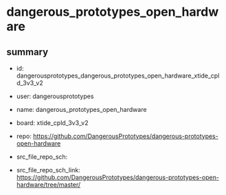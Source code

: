 # dangerous_prototypes_open_hardware
 
## summary 
* id: dangerousprototypes_dangerous_prototypes_open_hardware_xtide_cpld_3v3_v2
* user: dangerousprototypes
* name: dangerous_prototypes_open_hardware
* board: xtide_cpld_3v3_v2
* repo: https://github.com/DangerousPrototypes/dangerous-prototypes-open-hardware



* src_file_repo_sch: 
* src_file_repo_sch_link: https://github.com/DangerousPrototypes/dangerous-prototypes-open-hardware/tree/master/




